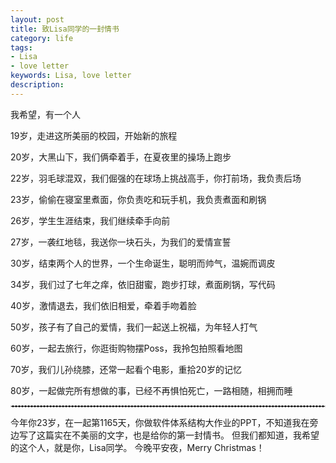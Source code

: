 ```yaml
---
layout: post
title: 致Lisa同学的一封情书
category: life
tags:
- Lisa
- love letter
keywords: Lisa, love letter
description:
---
```

我希望，有一个人

19岁，走进这所美丽的校园，开始新的旅程

20岁，大黑山下，我们俩牵着手，在夏夜里的操场上跑步

22岁，羽毛球混双，我们倔强的在球场上挑战高手，你打前场，我负责后场

23岁，偷偷在寝室里煮面，你负责吃和玩手机，我负责煮面和刷锅

26岁，学生生涯结束，我们继续牵手向前

27岁，一袭红地毯，我送你一块石头，为我们的爱情宣誓

30岁，结束两个人的世界，一个生命诞生，聪明而帅气，温婉而调皮

34岁，我们过了七年之痒，依旧甜蜜，跑步打球，煮面刷锅，写代码

40岁，激情退去，我们依旧相爱，牵着手吻着脸

50岁，孩子有了自己的爱情，我们一起送上祝福，为年轻人打气

60岁，一起去旅行，你逛街购物摆Poss，我拎包拍照看地图

70岁，我们儿孙绕膝，还常一起看个电影，重拾20岁的记忆

80岁，一起做完所有想做的事，已经不再惧怕死亡，一路相随，相拥而睡

<hr style="border : 1px dashed #d9d9d9;" />

今年你23岁，在一起第1165天，你做软件体系结构大作业的PPT，不知道我在旁边写了这篇实在不美丽的文字，也是给你的第一封情书。
但我们都知道，我希望的这个人，就是你，Lisa同学。
今晚平安夜，Merry Christmas！
